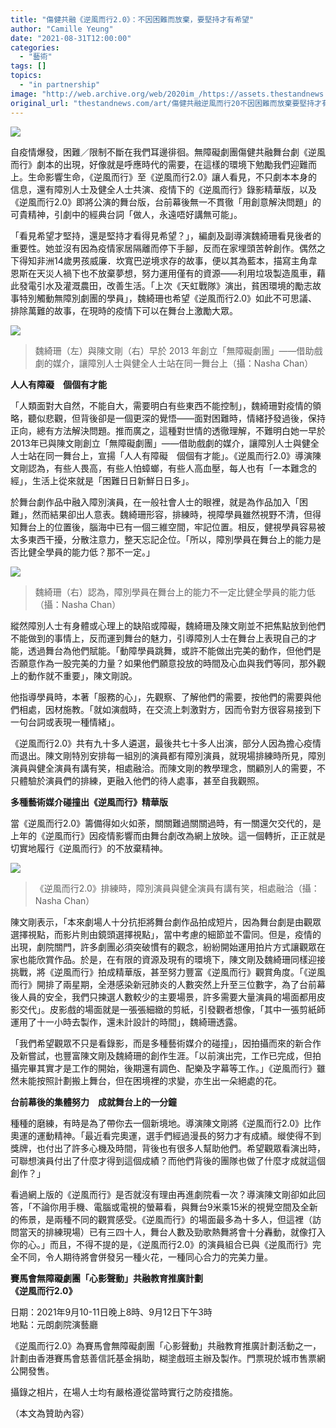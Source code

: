 ```yaml
---
title: "傷健共融《逆風而行2.0》：不因困難而放棄，要堅持才有希望"
author: "Camille Yeung"
date: "2021-08-31T12:00:00"
categories:
  - "藝術"
tags: []
topics:
  - "in partnership"
image: "http://web.archive.org/web/2020im_/https://assets.thestandnews.com/media/photos/drama-03.png"
original_url: "thestandnews.com/art/傷健共融逆風而行20不因困難而放棄要堅持才有希望"
---
```

![](http://web.archive.org/web/2020im_/https://assets.thestandnews.com/media/photos/drama-03.png)

自疫情爆發，困難／限制不斷在我們耳邊徘徊。無障礙劇團傷健共融舞台劇《逆風而行》劇本的出現，好像就是呼應時代的需要，在這樣的環境下勉勵我們迎難而上。生命影響生命，《逆風而行》至《逆風而行2.0》讓人看見，不只劇本本身的信息，還有障別人士及健全人士共演、疫情下的《逆風而行》錄影精華版，以及《逆風而行2.0》即將公演的舞台版，台前幕後無一不貫徹「用創意解決問題」的可貴精神，引劇中的經典台詞「做人，永遠唔好講無可能」。

「看見希望才堅持，還是堅持才看得見希望？」，編劇及副導演魏綺珊看見後者的重要性。她並沒有因為疫情家居隔離而停下手腳，反而在家埋頭苦幹創作。偶然之下得知非洲14歲男孩威廉．坎寬巴逆境求存的故事，便以其為藍本，描寫主角韋恩斯在天災人禍下也不放棄夢想，努力運用僅有的資源——利用垃圾製造風車，藉此發電引水及灌溉農田，改善生活。「上次《天虹戰隊》演出，貧困環境的勵志故事特別觸動無障別劇團的學員」，魏綺珊也希望《逆風而行2.0》如此不可思議、排除萬難的故事，在現時的疫情下可以在舞台上激勵大眾。

![](http://web.archive.org/web/2020im_/https://assets.thestandnews.com/media/photos/wind-6.jpeg)
> 魏綺珊（左）與陳文剛（右）早於 2013 年創立「無障礙劇團」——借助戲劇的媒介，讓障別人士與健全人士站在同一舞台上（攝：Nasha Chan）

**人人有障礙　個個有才能**

「人類面對大自然，不能自大，需要明白有些東西不能控制」，魏綺珊對疫情的領略，聽似悲觀，但背後卻是一個更深的覺悟——面對困難時，情緒抒發過後，保持正向，總有方法解決問題。推而廣之，這種對世情的透徹理解，不難明白她一早於2013年已與陳文剛創立「無障礙劇團」——借助戲劇的媒介，讓障別人士與健全人士站在同一舞台上，宣揚「人人有障礙　個個有才能」。《逆風而行2.0》導演陳文剛認為，有些人畏高，有些人怕蟑螂，有些人高血壓，每人也有「一本難念的經」，生活上從來就是「困難日日新鮮日日多」。

於舞台劇作品中融入障別演員，在一般社會人士的眼裡，就是為作品加入「困難」，然而結果卻出人意表。魏綺珊形容，排練時，視障學員雖然視野不清，但得知舞台上的位置後，腦海中已有一個三維空間，牢記位置。相反，健視學員容易被太多東西干擾，分散注意力，整天忘記企位。「所以，障別學員在舞台上的能力是否比健全學員的能力低？那不一定。」

![](http://web.archive.org/web/2020im_/https://assets.thestandnews.com/media/photos/wind-7.jpeg)
> 魏綺珊（右）認為，障別學員在舞台上的能力不一定比健全學員的能力低（攝：Nasha Chan）

縱然障別人士有身體或心理上的缺陷或障礙，魏綺珊及陳文剛並不把焦點放到他們不能做到的事情上，反而運到舞台的魅力，引導障別人士在舞台上表現自己的才能，透過舞台為他們賦能。「動障學員跳舞，或許不能做出完美的動作，但他們是否願意作為一股完美的力量？如果他們願意投放的時間及心血與我們等同，那外觀上的動作就不重要」，陳文剛說。

他指導學員時，本著「服務的心」，先觀察、了解他們的需要，按他們的需要與他們相處，因材施教。「就如演戲時，在交流上刺激對方，因而令對方很容易接到下一句台詞或表現一種情緒」。

《逆風而行2.0》共有九十多人遴選，最後共七十多人出演，部分人因為擔心疫情而退出。陳文剛特別安排每一組別的演員都有障別演員，就現場排練時所見，障別演員與健全演員有講有笑，相處融洽。而陳文剛的教學理念，關顧別人的需要，不只體驗於演員們的排練，更融入他們的待人處事，甚至自我觀照。

**多種藝術媒介碰撞出《逆風而行》精華版**

當《逆風而行2.0》籌備得如火如荼，關關難過關關過時，有一關還欠交代的，是上年的《逆風而行》因疫情影響而由舞台劇改為網上放映。這一個轉折，正正就是切實地履行《逆風而行》的不放棄精神。

![](http://web.archive.org/web/2020im_/https://assets.thestandnews.com/media/photos/20210805-NC-TheWindmill-08896.jpg)
> 《逆風而行2.0》排練時，障別演員與健全演員有講有笑，相處融洽（攝：Nasha Chan）

陳文剛表示，「本來劇場人十分抗拒將舞台劇作品拍成短片，因為舞台劇是由觀眾選擇視點，而影片則由鏡頭選擇視點」，當中考慮的細節並不雷同。但是，疫情的出現，劇院關門，許多劇團必須突破慣有的觀念，紛紛開始運用拍片方式讓觀眾在家也能欣賞作品。於是，在有限的資源及現有的環境下，陳文剛及魏綺珊同樣迎接挑戰，將《逆風而行》拍成精華版，甚至努力豐富《逆風而行》觀賞角度。「《逆風而行》開排了兩星期，全港感染新冠肺炎的人數突然上升至三位數字，為了台前幕後人員的安全，我們只揀選人數較少的主要場景，許多需要大量演員的場面都用皮影交代」。皮影戲的場面就是一張張細緻的剪紙，引發觀者想像，「其中一張剪紙師運用了十一小時去製作，還未計設計的時間」，魏綺珊透露。

「我們希望觀眾不只是看錄影，而是多種藝術媒介的碰撞」，因拍攝而來的新合作及新嘗試，也豐富陳文剛及魏綺珊的創作生涯。「以前演出完，工作已完成，但拍攝完畢其實才是工作的開始，後期還有調色、配樂及字幕等工作。」《逆風而行》雖然未能按照計劃搬上舞台，但在困境裡的求變，亦生出一朵絕處的花。

**台前幕後的集體努力　成就舞台上的一分鐘**

種種的磨練，有時是為了帶你去一個新境地。導演陳文剛將《逆風而行2.0》比作奧運的運動精神。「最近看完奧運，選手們經過漫長的努力才有成績。縰使得不到獎牌，也付出了許多心機及時間，背後也有很多人幫助他們。希望觀眾看演出時，可聯想演員付出了什麼才得到這個成績？而他們背後的團隊也做了什麼才成就這個創作？」

看過網上版的《逆風而行》是否就沒有理由再進劇院看一次？導演陳文剛卻如此回答，「不論你用手機、電腦或電視的螢幕看，與舞台9米乘15米的視覺空間及全新的佈景，是兩種不同的觀賞感受。《逆風而行》的場面最多為十多人，但這裡（訪問當天的排練現場）已有三四十人，舞台人數及勁歌熱舞將會十分轟動，就像打入你的心。」而且，不得不提的是，《逆風而行2.0》的演員組合已與《逆風而行》完全不同，令人期待將會併發另一種火花，一種同心合力的完美力量。

**賽馬會無障礙劇團「心影聲動」共融教育推廣計劃  
《逆風而行2.0》**

日期：2021年9月10-11日晚上8時、9月12日下午3時  
地點：元朗劇院演藝廳

《逆風而行2.0》為賽馬會無障礙劇團「心影聲動」共融教育推廣計劃活動之一，計劃由香港賽馬會慈善信託基金捐助，糊塗戲班主辦及製作。門票現於城市售票網公開發售。

攝錄之相片，在場人士均有嚴格遵從當時實行之防疫措施。

（本文為贊助內容）